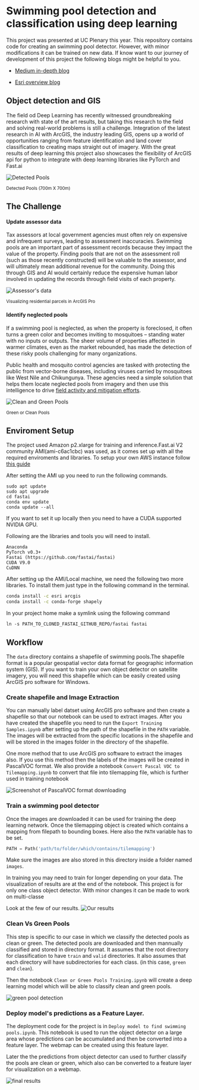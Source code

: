 # Swimming pool detection and classification using deep learning
This project was presented at UC Plenary this year. This repository contains code for creating an swimming pool detector. However, with minor modifications it can be trained on new data. If know want to our journey of development of this project the following  blogs might be helpful to you.

* [Medium in-depth blog](https://medium.com/geoai/swimming-pool-detection-and-classification-using-deep-learning-aaf4a3a5e652)

* [Esri overview blog](https://www.esri.com/arcgis-blog/products/api-python/analytics/how-we-did-it-integrating-arcgis-and-machine-learning-at-uc-2018/?adumkts=product&adupro=ArcGIS_Enterprise&aduc=social&adum=external&aduSF=twitter&utm_Source=social&aduca=ArcGIS_Enterprise_Releases&adut=deeplearningUC_blog&sf_id=701f2000000rpeWAAQ&adbsc=social2466101&adbid=1021789845209804800&adbpl=tw&adbpr=80676821)


## Object detection and GIS
The field od Deep Learning has recently witnessed groundbreaking research with state of the art results, but taking this research to the field and solving real-world problems is still a challenge. Integration of the latest research in AI with ArcGIS, the industry leading GIS, opens up a world of opportunities ranging from feature identification and land cover classification to creating maps straight out of imagery. With the great results of deep learning this project also showcases the flexibility of ArcGIS api for python to integrate with deep learning libraries like PyTorch and Fast.ai

![Detected Pools](https://cdn-images-1.medium.com/max/896/1*17wkvk94x7EKx8u33FQdwA.png)

<sub> Detected Pools (700m X 700m)</sub>  

## The Challenge

#### Update assessor data

Tax assessors at local government agencies must often rely on expensive and infrequent surveys, leading to assessment inaccuracies. Swimming pools are an important part of assessment records because they impact the value of the property. Finding pools that are not on the assessment roll (such as those recently constructed) will be valuable to the assessor, and will ultimately mean additional revenue for the community. Doing this through GIS and AI would certainly reduce the expensive human labor involved in updating the records through field visits of each property.

![Assessor's data](https://www.esri.com/arcgis-blog/wp-content/uploads/2018/07/pools1.png "Visualizing residential parcels in ArcGIS Pro")

<sub> Visualizing residential parcels in ArcGIS Pro </sub>  

#### Identify neglected pools

If a swimming pool is neglected, as when the property is foreclosed, it often turns a green color and becomes inviting to mosquitoes – standing water with no inputs or outputs. The sheer volume of properties affected in warmer climates, even as the market rebounded, has made the detection of these risky pools challenging for many organizations.

Public health and mosquito control agencies are tasked with protecting the public from vector-borne diseases, including viruses carried by mosquitoes like West Nile and Chikungunya. These agencies need a simple solution that helps them locate neglected pools from imagery and then use this intelligence to drive [field activity and mitigation efforts](http://solutions.arcgis.com/local-government/public-works/mosquito-control/).

![Clean and Green Pools](https://www.esri.com/arcgis-blog/wp-content/uploads/2018/07/pools2.png)

<sub>  Green or Clean Pools </sub>  

## Enviroment Setup
The project used Amazon p2.xlarge for training and inference.Fast.ai V2 community AMI(ami-c6ac1cbc) was used, as it comes set up with all the required enviroments and libraries. To setup your own AWS instance follow [this guide](https://github.com/reshamas/fastai_deeplearn_part1/blob/master/tools/aws_ami_gpu_setup.md)

After setting the AMI up you need to run the following commands.
```shell
sudo apt update
sudo apt upgrade
cd fastai
conda env update
conda update --all 
```

If you want to set it up locally then you need to have a CUDA supported NVIDIA GPU.

Following are the libraries and tools you will need to install.
```
Anaconda
PyTorch v0.3+
Fastai (https://github.com/fastai/fastai)
CUDA V9.0
CuDNN
```

After setting up the AMI/Local machine, we need the following two more libraries. To install them just type in the following command in the terminal.

```bash
conda install -c esri arcgis
conda install -c conda-forge shapely
```

In your project home make a symlink using the following command
```shell
ln -s PATH_TO_CLONED_FASTAI_GITHUB_REPO/fastai fastai
```

## Workflow

The `data` directory contains a shapefile of swimming pools.The shapefile format is a popular geospatial vector data format for geographic information system (GIS). If you want to train your own object detector on satellite imagery, you will need this shapefile which can be easily created using ArcGIS pro software for Windows.

### Create shapefile and Image Extraction

You can manually label datset using ArcGIS pro software and then create a shapefile so that our notebook can be used to extract images. After you have created the shapefile you need to run the `Export Training Samples.ipynb` after setting up the path of the shapefile in the `PATH` variable. The images will be extracted from the specific locations in the shapefile and will be stored in the images folder in the directory of the shapefile.

One more method that to use ArcGIS pro software to extract the images also. If you use this method then the labels of the images will be created in PascalVOC format. We also provide a notebook `Convert Pascal VOC to Tilemapping.ipynb` to convert that file into tilemapping file, which is further used in training notebook

![Screenshot of PascalVOC format downloading](https://user-images.githubusercontent.com/16683472/43246778-5d7ab360-90d0-11e8-930a-d664322992e1.png)

### Train a swimming pool detector

Once the images are downloaded it can be used for training the deep learning network. Once the tilemapping object is created which contains a mapping from filepath to bounding boxes. Here also the `PATH` variable has to be set. 

```python
PATH = Path('path/to/folder/which/contains/tilemapping')
```
Make sure the images are also stored in this directory inside a folder named `images`.

In training you may need to train for longer depending on your data. The visualization of results are at the end of the notebook. This project is for only one class object detector. With minor changes it can be made to work on multi-classe 

Look at the few of our results.
![Our results](https://cdn-images-1.medium.com/max/716/1*rCYlCzQu4EODnOb986m07Q.png)

### Clean Vs Green Pools
This step is specific to our case in which we classify the detected pools as clean or green. The detected pools are downloaded and then mannually classified and stored in directory format. It assumes that the root directory for classification to have `train` and `valid` directories. It also assumes that each directory will have subdirectories for each class. (in this case, `green` and `clean`).

Then the notebook `Clean or Green Pools Training.ipynb` will create a deep learning model which will be able to classify clean and green pools.

![green pool detection](https://cdn-images-1.medium.com/max/896/1*RLD_PDZHBUl1oAYcv7aQOA.png)

### Deploy model's predictions as a Feature Layer.
The deployment code for the project is in `Deploy model to find swimming pools.ipynb`. This notebook is used to run the object detector on a large area whose predictions can be accumulated and then be converted into a feature layer. The webmap can be created using this feature layer. 

Later the the predictions from object detector can used to further classify the pools are clean or green, which also can be converted to a feature layer for visualization on a webmap.

![final results](https://cdn-images-1.medium.com/max/896/1*6-y2UbWpuHvZyEhn3vbPuA.png)
